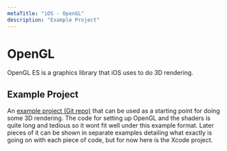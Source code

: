 ```yaml
---
metaTitle: "iOS - OpenGL"
description: "Example Project"
---
```


# OpenGL


OpenGL ES is a graphics library that iOS uses to do 3D rendering.



## Example Project


An [example project (Git repo)](https://bitbucket.org/Fonix/ios-opengl-example/overview) that can be used as a starting point for doing some 3D rendering. The code for setting up OpenGL and the shaders is quite long and tedious so it wont fit well under this example format. Later pieces of it can be shown in separate examples detailing what exactly is going on with each piece of code, but for now here is the Xcode project.

